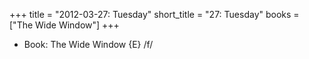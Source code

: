 +++
title = "2012-03-27: Tuesday"
short_title = "27: Tuesday"
books = ["The Wide Window"]
+++


* Book: The Wide Window {E} /f/
